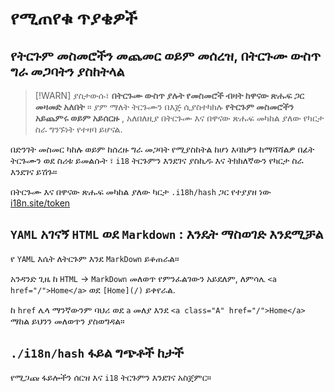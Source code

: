 # የሚጠየቁ ጥያቄዎች

## የትርጉም መስመሮችን መጨመር ወይም መሰረዝ, በትርጉሙ ውስጥ ግራ መጋባትን ያስከትላል

> [!WARN]
> ያስታውሱ፣ **በትርጉሙ ውስጥ ያሉት የመስመሮች ብዛት ከዋናው ጽሑፍ ጋር መዛመድ አለበት** ።
> ያም ማለት ትርጉሙን በእጅ ሲያስተካክሉ **የትርጉም መስመሮችን አይጨምሩ ወይም አይሰርዙ** , አለበለዚያ በትርጉሙ እና በዋናው ጽሑፍ መካከል ያለው የካርታ ስራ ግንኙነት የተዛባ ይሆናል.

በድንገት መስመር ካከሉ ወይም ከሰረዙ ግራ መጋባት የሚያስከትል ከሆነ እባክዎን ከማሻሻልዎ በፊት ትርጉሙን ወደ ስሪቱ ይመልሱት ፣ `i18` ትርጉምን እንደገና ያስኪዱ እና ትክክለኛውን የካርታ ስራ እንደገና ይሽጉ።

በትርጉሙ እና በዋናው ጽሑፍ መካከል ያለው ካርታ `.i18h/hash` ጋር የተያያዘ ነው [i18n.site/token](//i18n.site/token)

## `YAML` አገናኝ `HTML` ወደ `Markdown` : እንዴት ማስወገድ እንደሚቻል

የ `YAML` እሴት ለትርጉም እንደ `MarkDown` ይቆጠራል።

አንዳንድ ጊዜ ከ `HTML` → `MarkDown` መለወጥ የምንፈልገውን አይደለም, ለምሳሌ `<a href="/">Home</a>` ወደ `[Home](/)` ይቀየራል.

ከ `href` ሌላ ማንኛውንም ባህሪ ወደ `a` መለያ እንደ `<a class="A" href="/">Home</a>` ማከል ይህንን መለወጥን ያስወግዳል።

## `./i18n/hash` ፋይል ግጭቶች ከታች

የሚጋጩ ፋይሎችን ሰርዝ እና `i18` ትርጉምን እንደገና አስጀምር።